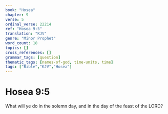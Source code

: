 ```yaml
---
book: "Hosea"
chapter: 9
verse: 5
ordinal_verse: 22214
ref: "Hosea 9:5"
translation: "KJV"
genre: "Minor Prophet"
word_count: 18
topics: []
cross_references: []
grammar_tags: [question]
thematic_tags: [names-of-god, time-units, time]
tags: ["Bible","KJV","Hosea"]
---
```


# Hosea 9:5

What will ye do in the solemn day, and in the day of the feast of the LORD?

